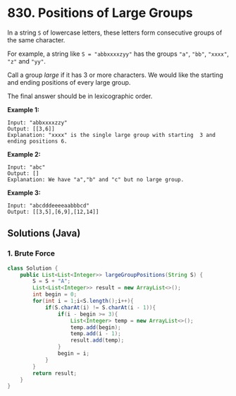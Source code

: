 # 830. Positions of Large Groups



In a string `S` of lowercase letters, these letters form consecutive groups of the same character.

For example, a string like `S = "abbxxxxzyy"` has the groups `"a"`, `"bb"`, `"xxxx"`, `"z"` and `"yy"`.

Call a group *large* if it has 3 or more characters. We would like the starting and ending positions of every large group.

The final answer should be in lexicographic order.

**Example 1:**

```
Input: "abbxxxxzzy"
Output: [[3,6]]
Explanation: "xxxx" is the single large group with starting  3 and ending positions 6.
```

**Example 2:**

```
Input: "abc"
Output: []
Explanation: We have "a","b" and "c" but no large group.
```

**Example 3:**

```
Input: "abcdddeeeeaabbbcd"
Output: [[3,5],[6,9],[12,14]]
```



## Solutions (Java)

### 1. Brute Force

```java
class Solution {
    public List<List<Integer>> largeGroupPositions(String S) {
        S = S + "A";
        List<List<Integer>> result = new ArrayList<>();
        int begin = 0;
        for(int i = 1;i<S.length();i++){
            if(S.charAt(i) != S.charAt(i - 1)){
                if(i - begin >= 3){
                    List<Integer> temp = new ArrayList<>();
                    temp.add(begin);
                    temp.add(i - 1);
                    result.add(temp);
                }
                begin = i;
            }
        }
        return result;
    }
}
```

